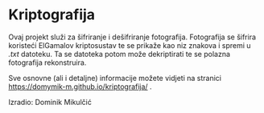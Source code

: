 # Kriptografija
Ovaj projekt služi za šifriranje i dešifriranje fotografija. Fotografija se šifrira koristeći ElGamalov kriptosustav te se prikaže kao niz znakova i spremi u <i>.txt</i> datoteku. Ta se datoteka potom može dekriptirati te se polazna fotografija rekonstruira.

Sve osnovne (ali i detaljne) informacije možete vidjeti na stranici https://domymik-m.github.io/kriptografija/ .

Izradio: Dominik Mikulčić
